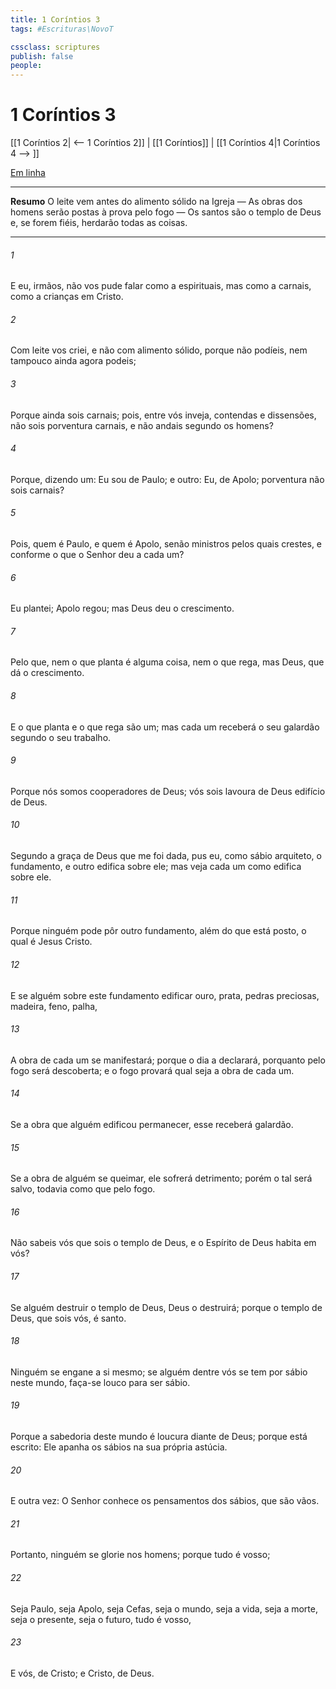 ```yaml
---
title: 1 Coríntios 3
tags: #Escrituras\NovoT

cssclass: scriptures
publish: false
people:
---
```


# 1 Coríntios 3
[[1 Coríntios 2| <-- 1 Coríntios 2]] | [[1 Coríntios]] | [[1 Coríntios 4|1 Coríntios 4 --> ]]

[Em linha](https://churchofjesuschrist.org/study/scriptures/nt/1-cor/3?lang=por)

---
__Resumo__
O leite vem antes do alimento sólido na Igreja — As obras dos homens serão postas à prova pelo fogo — Os santos são o templo de Deus e, se forem fiéis, herdarão todas as coisas.

---
###### 1 
E eu, irmãos, não vos pude falar como a espirituais, mas como a carnais, como a crianças em Cristo.

###### 2 
Com leite vos criei, e não com alimento sólido, porque  não podíeis, nem tampouco ainda agora podeis;

###### 3 
Porque ainda sois carnais; pois,  entre vós inveja, contendas e dissensões, não sois porventura carnais, e não andais segundo os homens?

###### 4 
Porque, dizendo um: Eu sou de Paulo; e outro: Eu, de Apolo; porventura não sois carnais?

###### 5 
Pois, quem é Paulo, e quem é Apolo, senão ministros pelos quais crestes, e conforme o que o Senhor deu a cada um?

###### 6 
Eu plantei; Apolo regou; mas Deus deu o crescimento.

###### 7 
Pelo que, nem o que planta é alguma coisa, nem o que rega, mas Deus, que dá o crescimento.

###### 8 
E o que planta e o que rega são um; mas cada um receberá o seu galardão segundo o seu trabalho.

###### 9 
Porque nós somos cooperadores de Deus; vós sois lavoura de Deus  edifício de Deus.

###### 10 
Segundo a graça de Deus que me foi dada, pus eu, como sábio arquiteto, o fundamento, e outro edifica sobre ele; mas veja cada um como edifica sobre ele.

###### 11 
Porque ninguém pode pôr outro fundamento, além do que  está posto, o qual é Jesus Cristo.

###### 12 
E se alguém sobre este fundamento edificar ouro, prata, pedras preciosas, madeira, feno, palha,

###### 13 
A obra de cada um se manifestará; porque o dia a declarará, porquanto pelo fogo será descoberta; e o fogo provará qual seja a obra de cada um.

###### 14 
Se a obra que alguém edificou permanecer, esse receberá galardão.

###### 15 
Se a obra de alguém se queimar, ele sofrerá detrimento; porém o tal será salvo, todavia como que pelo fogo.

###### 16 
Não sabeis vós que sois o templo de Deus, e  o Espírito de Deus habita em vós?

###### 17 
Se alguém destruir o templo de Deus, Deus o destruirá; porque o templo de Deus, que sois vós, é santo.

###### 18 
Ninguém se engane a si mesmo; se alguém dentre vós se tem por sábio neste mundo, faça-se louco para ser sábio.

###### 19 
Porque a sabedoria deste mundo é loucura diante de Deus; porque está escrito: Ele apanha os sábios na sua própria astúcia.

###### 20 
E outra vez: O Senhor conhece os pensamentos dos sábios, que são vãos.

###### 21 
Portanto, ninguém se glorie nos homens; porque tudo é vosso;

###### 22 
Seja Paulo, seja Apolo, seja Cefas, seja o mundo, seja a vida, seja a morte, seja o presente, seja o futuro, tudo é vosso,

###### 23 
E vós, de Cristo; e Cristo, de Deus.

